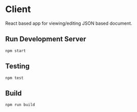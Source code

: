 # Client

React based app for viewing/editing JSON based document.


## Run Development Server

    npm start

## Testing

    npm test

## Build

    npm run build

